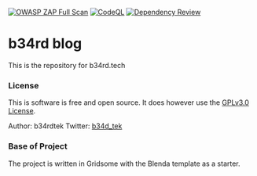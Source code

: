 [![OWASP ZAP Full Scan](https://github.com/b34rd-tek/b34rd-blog/actions/workflows/zap.yml/badge.svg)](https://github.com/b34rd-tek/b34rd-blog/actions/workflows/zap.yml) [![CodeQL](https://github.com/b34rd-tek/b34rd-blog/actions/workflows/codeql-analysis.yml/badge.svg)](https://github.com/b34rd-tek/b34rd-blog/actions/workflows/codeql-analysis.yml) [![Dependency Review](https://github.com/b34rd-tek/b34rd-blog/actions/workflows/dependency-review.yml/badge.svg)](https://github.com/b34rd-tek/b34rd-blog/actions/workflows/dependency-review.yml)

# b34rd blog

This is the repository for b34rd.tech


### [](#header-3) License

This is software is free and open source. It does however use the [GPLv3.0 License](https://www.gnu.org/licenses/gpl-3.0.en.html). 

Author: b34rdtek
Twitter: [b34d_tek](https://twitter.com/b34d_tek)

### [](#header-3) Base of Project

The project is written in Gridsome with the Blenda template as a starter.
